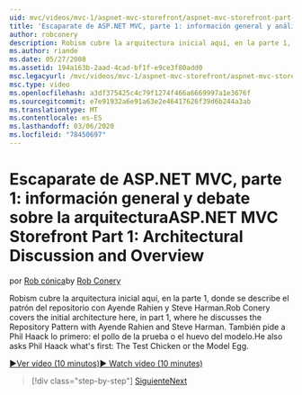 ```yaml
---
uid: mvc/videos/mvc-1/aspnet-mvc-storefront/aspnet-mvc-storefront-part-1-architectural-discussion-and-overview
title: 'Escaparate de ASP.NET MVC, parte 1: información general y análisis arquitectónicos | Microsoft Docs'
author: robconery
description: Robism cubre la arquitectura inicial aquí, en la parte 1, donde se describe el patrón del repositorio con Ayende Rahien y Steve Harman. También pregunta a Phil...
ms.author: riande
ms.date: 05/27/2008
ms.assetid: 194a163b-2aad-4cad-bf1f-e9ce3f80add0
msc.legacyurl: /mvc/videos/mvc-1/aspnet-mvc-storefront/aspnet-mvc-storefront-part-1-architectural-discussion-and-overview
msc.type: video
ms.openlocfilehash: a3df375425c4c79f1274f466a6669997a1e3676f
ms.sourcegitcommit: e7e91932a6e91a63e2e46417626f39d6b244a3ab
ms.translationtype: MT
ms.contentlocale: es-ES
ms.lasthandoff: 03/06/2020
ms.locfileid: "78450697"
---
```

# <a name="aspnet-mvc-storefront-part-1-architectural-discussion-and-overview"></a><span data-ttu-id="e555c-104">Escaparate de ASP.NET MVC, parte 1: información general y debate sobre la arquitectura</span><span class="sxs-lookup"><span data-stu-id="e555c-104">ASP.NET MVC Storefront Part 1: Architectural Discussion and Overview</span></span>

<span data-ttu-id="e555c-105">por [Rob cónica](https://github.com/robconery)</span><span class="sxs-lookup"><span data-stu-id="e555c-105">by [Rob Conery](https://github.com/robconery)</span></span>

<span data-ttu-id="e555c-106">Robism cubre la arquitectura inicial aquí, en la parte 1, donde se describe el patrón del repositorio con Ayende Rahien y Steve Harman.</span><span class="sxs-lookup"><span data-stu-id="e555c-106">Rob Conery covers the initial architecture here, in part 1, where he discusses the Repository Pattern with Ayende Rahien and Steve Harman.</span></span> <span data-ttu-id="e555c-107">También pide a Phil Haack lo primero: el pollo de la prueba o el huevo del modelo.</span><span class="sxs-lookup"><span data-stu-id="e555c-107">He also asks Phil Haack what's first: The Test Chicken or the Model Egg.</span></span>

[<span data-ttu-id="e555c-108">&#9654;Ver vídeo (10 minutos)</span><span class="sxs-lookup"><span data-stu-id="e555c-108">&#9654; Watch video (10 minutes)</span></span>](https://channel9.msdn.com/Blogs/ASP-NET-Site-Videos/aspnet-mvc-storefront-part-1-architectural-discussion-and-overview)

> [!div class="step-by-step"]
> [<span data-ttu-id="e555c-109">Siguiente</span><span class="sxs-lookup"><span data-stu-id="e555c-109">Next</span></span>](aspnet-mvc-storefront-part-2-the-repository-pattern.md)
